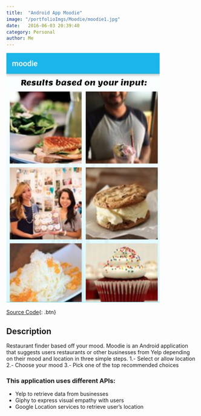 ```yaml
---
title:  "Android App Moodie"
image: "/portfolioImgs/Moodie/moodie1.jpg"
date:   2016-06-03 20:39:40
category: Personal
author: Me
---
```


![Project in action](/portfolioImgs/Moodie/moodie2.jpg)

[Source Code](https://github.com/dzdao/moodie){: .btn}


## Description
Restaurant finder based off your mood. Moodie is an Android application that suggests users restaurants or other businesses from Yelp depending on their mood and location in three simple steps.
1.- Select or allow location
2.- Choose your mood 
3.- Pick one of the top recommended choices 


### This application uses different APIs:
- Yelp  to retrieve data from businesses
- Giphy to express visual empathy with users
- Google Location services to retrieve user’s location
